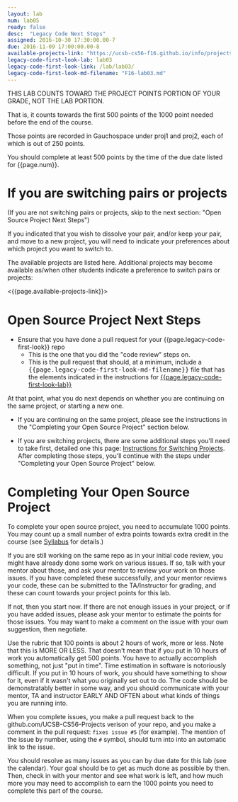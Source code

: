 ```yaml
---
layout: lab
num: lab05
ready: false
desc:  "Legacy Code Next Steps"
assigned: 2016-10-30 17:30:00.00-7
due: 2016-11-09 17:00:00.00-8
available-projects-link: "https://ucsb-cs56-f16.github.io/info/projects_alt/"
legacy-code-first-look-lab: lab03
legacy-code-first-look-link: /lab/lab03/
legacy-code-first-look-md-filename: "F16-lab03.md"
---
```


THIS LAB COUNTS TOWARD THE PROJECT POINTS PORTION OF YOUR GRADE, NOT THE LAB PORTION.

That is, it counts towards the first 500 points of the 1000 point needed before the end of the course.

Those points are recorded in Gauchospace under proj1 and proj2, each of which is out of 250 points.

You should complete at least 500 points by the time of the due date listed for {{page.num}}.

# If you are switching pairs or projects

(If you are not switching pairs or projects, skip to the next section: "Open Source Project Next Steps")

If you indicated that you wish to dissolve your pair, and/or keep your pair, and move to a new project,
you will need to indicate your preferences about which project you want to switch to.

The available projects are listed here.  Additional projects may become available as/when other
students indicate a preference to switch pairs or projects:

<{{page.available-projects-link}}>

# Open Source Project Next Steps

-   Ensure that you have done a pull request for your {{page.legacy-code-first-look}} repo
    -   This is the one that you did the "code review" steps on.
    -   This is the pull request that should, at a minimum, include a <tt>{{page.legacy-code-first-look-md-filename}}</tt>  file that has the elements indicated in the instructions for [{{page.legacy-code-first-look-lab}}]({{page.legacy-code-first-look-link}})

At that point, what you do next depends on whether you are continuing on the same project, or starting a new one.

-   If you are continuing on the same project, please see the instructions in the "Completing your Open Source Project" section below.

-   If you are switching projects, there are some additional steps you'll need to take first, detailed one this page: [Instructions for Switching Projects](switching).  After completing those steps, you'll continue with the steps under "Completing your Open Source Project" below.

# Completing Your Open Source Project

To complete your open source project, you need to accumulate 1000 points. You may count up a small number of extra points towards extra credit in the course (see [Syllabus](/info/syllabus) for details.)

If you are still working on the same repo as in your initial code review, you might have already done some work on various issues.   If so, talk with your mentor about those, and ask your mentor to review your work on those issues.   If you have completed these successfully, and your mentor reviews your code, these can be submitted to the TA/Instructor for grading, and these can count towards your project points for this lab.

If not, then you start now. If there are not enough issues in your project, or if you have added issues, please ask your mentor to estimate the points for those issues. You may want to make a comment on the issue with your own suggestion, then negotiate.

Use the rubric that 100 points is about 2 hours of work, more or less. Note that this is MORE OR LESS. That doesn't mean that if you put in 10 hours of work you automatically get 500 points. You have to actually accomplish something, not just "put in time". Time estimation in software is notoriously difficult. If you put in 10 hours of work, you should have something to show for it, even if it wasn't what you originally set out to do. The code should be demonstratably better in some way, and you should communicate with your mentor, TA and instructor EARLY AND OFTEN about what kinds of things you are running into.

When you complete issues, you make a pull request back to the github.com/UCSB-CS56-Projects verison of your repo, and you make a comment in the pull request: `fixes issue #5` (for example).  The mention of the issue by number, using the `#` symbol, should turn into into an automatic link to the issue.

You should resolve as many issues as you can by due date for this lab (see the calendar). Your goal should be to get as much done as possible by then. Then, check in with your mentor and see what work is left, and how much more you may need to accomplish to earn the 1000 points you need to complete this part of the course.
